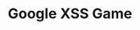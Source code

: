 ---
title : "Google XSS Game"
layout : category
permalink: /categories/Wargame/google-xss-game/
author_profile: true
taxonomy: Google XSS Game
---
